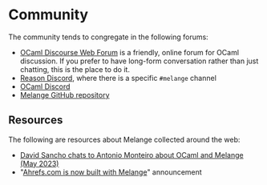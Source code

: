# Community

The community tends to congregate in the following forums:

- [OCaml Discourse Web Forum](https://discuss.ocaml.org/) is a friendly, online
  forum for OCaml discussion. If you prefer to have long-form conversation
  rather than just chatting, this is the place to do it.
- [Reason Discord](https://discord.gg/reasonml), where there is a specific
  `#melange` channel
- [OCaml Discord](https://tinyurl.com/discord-ocaml)
- [Melange GitHub repository](https://github.com/melange-re/melange)


## Resources

The following are resources about Melange collected around the web:

- [David Sancho chats to Antonio Monteiro about OCaml and Melange (May
  2023)](https://www.youtube.com/watch?v=zKO-Y2_a-yk)
- "[Ahrefs.com is now built with
  Melange](https://tech.ahrefs.com/ahrefs-is-now-built-with-melange-b14f5ec56df4)"
  announcement

